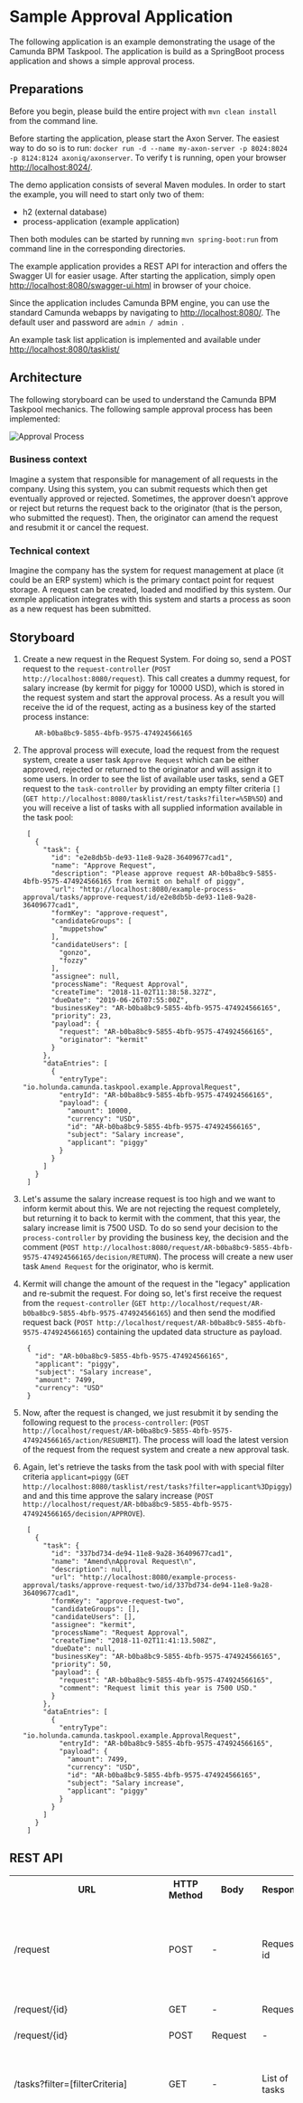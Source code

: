 # Sample Approval Application

The following application is an example demonstrating the usage of the Camunda BPM Taskpool. The application is 
build as a SpringBoot process application and shows a simple approval process.

## Preparations 

Before you begin, please build the entire project with `mvn clean install` from the command line. 

Before starting the application, please start the Axon Server. The easiest way to do so is to run:
`docker run -d --name my-axon-server -p 8024:8024 -p 8124:8124 axoniq/axonserver`. To verify t is running,
open your browser [http://localhost:8024/](http://localhost:8024/).

The demo application consists of several Maven modules. In order to start the example, you will need to start only two
of them: 
 * h2 (external database)
 * process-application (example application)
 
Then both modules can be started by running `mvn spring-boot:run` from command line in the corresponding directories. 

The example application provides a REST API for interaction and offers the Swagger UI for easier usage. 
After starting the application, simply open [http://localhost:8080/swagger-ui.html](http://localhost:8080/swagger-ui.html)
in browser of your choice. 

Since the application includes Camunda BPM engine, you can use the standard Camunda webapps by navigating to [http://localhost:8080/](http://localhost:8080/).
The default user and password are `admin / admin `. 

An example task list application is implemented and available under [http://localhost:8080/tasklist/](http://localhost:8080/tasklist/)

## Architecture

The following storyboard can be used to understand the Camunda BPM Taskpool mechanics. The following sample
approval process has been implemented:

![Approval Process](process-application/src/main/resources/process_approve_request.png)

### Business context 
Imagine a system that responsible for management of all requests in the company. Using this system, you can submit requests which then get 
eventually approved or rejected. Sometimes, the approver doesn't approve or reject but returns the request back to the originator (that is the person,
who submitted the request). Then, the originator can amend the request and resubmit it or cancel the request. 

### Technical context
Imagine the company has the system for request management at place (it could be an ERP system) which is the primary contact point for request storage.
A request can be created, loaded and modified by this system. Our exmple application integrates with this system and starts a process as soon as a new request
has been submitted.   

## Storyboard

1. Create a new request in the Request System. For doing so, send a POST request to the 
`request-controller` (`POST http://localhost:8080/request`). This call creates a dummy request, for 
salary increase (by kermit for piggy for 10000 USD), which is stored in the request system and start the approval process. 
As a result you will receive the id of the request, acting as a business key of the started process instance:

          AR-b0ba8bc9-5855-4bfb-9575-474924566165

2. The approval process will execute, load the request from the request system, create a user task `Approve Request` 
which can be either approved, rejected or returned to the originator and will assign it to some users. 
In order to see the list of available user tasks, send a GET request to the `task-controller` by providing an empty
filter criteria `[]` (`GET http://localhost:8080/tasklist/rest/tasks?filter=%5B%5D`) and 
you will receive a list of tasks with all supplied information available in the task pool:

        [
          {
            "task": {
              "id": "e2e8db5b-de93-11e8-9a28-36409677cad1",
              "name": "Approve Request",
              "description": "Please approve request AR-b0ba8bc9-5855-4bfb-9575-474924566165 from kermit on behalf of piggy",
              "url": "http://localhost:8080/example-process-approval/tasks/approve-request/id/e2e8db5b-de93-11e8-9a28-36409677cad1",
              "formKey": "approve-request",
              "candidateGroups": [
                "muppetshow"
              ],
              "candidateUsers": [
                "gonzo",
                "fozzy"
              ],
              "assignee": null,
              "processName": "Request Approval",
              "createTime": "2018-11-02T11:38:58.327Z",
              "dueDate": "2019-06-26T07:55:00Z",
              "businessKey": "AR-b0ba8bc9-5855-4bfb-9575-474924566165",
              "priority": 23,
              "payload": {
                "request": "AR-b0ba8bc9-5855-4bfb-9575-474924566165",
                "originator": "kermit"
              }
            },
            "dataEntries": [
              {
                "entryType": "io.holunda.camunda.taskpool.example.ApprovalRequest",
                "entryId": "AR-b0ba8bc9-5855-4bfb-9575-474924566165",
                "payload": {
                  "amount": 10000,
                  "currency": "USD",
                  "id": "AR-b0ba8bc9-5855-4bfb-9575-474924566165",
                  "subject": "Salary increase",
                  "applicant": "piggy"
                }
              }
            ]
          }
        ]

3. Let's assume the salary increase request is too high and we want to inform kermit about this. We are not rejecting the 
request completely, but returning it to back to kermit with the comment, that this year, the salary increase limit is 7500 USD.
To do so send your decision to the `process-controller` by providing the business key, the decision and the comment
 (`POST http://localhost:8080/request/AR-b0ba8bc9-5855-4bfb-9575-474924566165/decision/RETURN`). The process will create
a new user task `Amend Request` for the originator, who is kermit.

4. Kermit will change the amount of the request in the "legacy" application and re-submit the request. For doing so, let's 
first receive the request from the `request-controller` (`GET http://localhost/request/AR-b0ba8bc9-5855-4bfb-9575-474924566165`) 
and then send the modified request back (`POST http://localhost/request/AR-b0ba8bc9-5855-4bfb-9575-474924566165`) containing the updated data
structure as payload.

        {
          "id": "AR-b0ba8bc9-5855-4bfb-9575-474924566165",
          "applicant": "piggy",
          "subject": "Salary increase",
          "amount": 7499,
          "currency": "USD"
        }

5. Now, after the request is changed, we just resubmit it by sending the following request to the `process-controller`: 
(`POST http://localhost/request/AR-b0ba8bc9-5855-4bfb-9575-474924566165/action/RESUBMIT`). The process will load the latest
version of the request from the request system and create a new approval task.

6. Again, let's retrieve the tasks from the task pool with with special filter criteria `applicant=piggy` (`GET http://localhost:8080/tasklist/rest/tasks?filter=applicant%3Dpiggy`) and  and this time approve the salary increase (`POST http://localhost/request/AR-b0ba8bc9-5855-4bfb-9575-474924566165/decision/APPROVE`).

        [
          {
            "task": {
              "id": "337bd734-de94-11e8-9a28-36409677cad1",
              "name": "Amend\nApproval Request\n",
              "description": null,
              "url": "http://localhost:8080/example-process-approval/tasks/approve-request-two/id/337bd734-de94-11e8-9a28-36409677cad1",
              "formKey": "approve-request-two",
              "candidateGroups": [],
              "candidateUsers": [],
              "assignee": "kermit",
              "processName": "Request Approval",
              "createTime": "2018-11-02T11:41:13.508Z",
              "dueDate": null,
              "businessKey": "AR-b0ba8bc9-5855-4bfb-9575-474924566165",
              "priority": 50,
              "payload": {
                "request": "AR-b0ba8bc9-5855-4bfb-9575-474924566165",
                "comment": "Request limit this year is 7500 USD."
              }
            },
            "dataEntries": [
              {
                "entryType": "io.holunda.camunda.taskpool.example.ApprovalRequest",
                "entryId": "AR-b0ba8bc9-5855-4bfb-9575-474924566165",
                "payload": {
                  "amount": 7499,
                  "currency": "USD",
                  "id": "AR-b0ba8bc9-5855-4bfb-9575-474924566165",
                  "subject": "Salary increase",
                  "applicant": "piggy"
                }
              }
            ]
          }
        ]



## REST API

<table>
<tr>
  <th>URL</th><th>HTTP Method</th><th>Body</th><th>Response</th><th>Purpose</th>
</tr>
<tr>
  <td>/request</td><td>POST</td><td>-</td><td>Request id</td><td>Creates a new dummy request, stores it in 
  the legacy application and starts the approval process.</td>
</tr>
<tr>
  <td>/request/{id}</td><td>GET</td><td>-</td><td>Request</td><td>Retrieves the request by id.</td>
</tr>
<tr>
  <td>/request/{id}</td><td>POST</td><td>Request</td><td>-</td><td>Changes the request by id.</td>
</tr>
<tr>
  <td>/tasks?filter=[filterCriteria]</td><td>GET</td><td>-</td><td>List of tasks</td><td>JSON describing tasks available for user specified by filter criteria</td>
</tr>
<tr>
  <td>/request/{id}/decision/{DECISION}</td><td>POST</td><td>Comment</td><td>-</td><td>Completes "Approve Request" task for request with id {id} with the decision {DECISION}, where
  decision should be one of:
  <ul><li>APPROVE: approve request.</li><li>REJECT: reject the request.</li><li>RETURN: return to originator.</li></ul></td>
</tr>
<tr>
  <td>/request/{id}/action/{ACTION}</td><td>POST</td><td>-</td><td>-</td><td>Completes "Amend Request" task for request with id {id} with the action {ACTION}, where
  action should be one of:
  <ul><li>CANCEL: cancels the request.</li><li>RESUBMIT: re-submits the request.</li></ul></td>
</tr>
</table>
